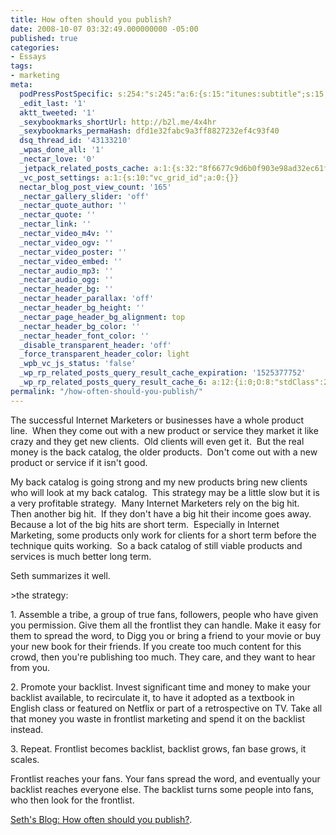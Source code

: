 ```yaml
---
title: How often should you publish?
date: 2008-10-07 03:32:49.000000000 -05:00
published: true
categories:
- Essays
tags:
- marketing
meta:
  podPressPostSpecific: s:254:"s:245:"a:6:{s:15:"itunes:subtitle";s:15:"##PostExcerpt##";s:14:"itunes:summary";s:15:"##PostExcerpt##";s:15:"itunes:keywords";s:17:"##WordPressCats##";s:13:"itunes:author";s:10:"##Global##";s:15:"itunes:explicit";s:2:"No";s:12:"itunes:block";s:2:"No";}";";
  _edit_last: '1'
  aktt_tweeted: '1'
  _sexybookmarks_shortUrl: http://b2l.me/4x4hr
  _sexybookmarks_permaHash: dfd1e32fabc9a3ff8827232ef4c93f40
  dsq_thread_id: '43133210'
  _wpas_done_all: '1'
  _nectar_love: '0'
  _jetpack_related_posts_cache: a:1:{s:32:"8f6677c9d6b0f903e98ad32ec61f8deb";a:2:{s:7:"expires";i:1465834007;s:7:"payload";a:3:{i:0;a:1:{s:2:"id";i:4935;}i:1;a:1:{s:2:"id";i:1195;}i:2;a:1:{s:2:"id";i:968;}}}}
  _vc_post_settings: a:1:{s:10:"vc_grid_id";a:0:{}}
  nectar_blog_post_view_count: '165'
  _nectar_gallery_slider: 'off'
  _nectar_quote_author: ''
  _nectar_quote: ''
  _nectar_link: ''
  _nectar_video_m4v: ''
  _nectar_video_ogv: ''
  _nectar_video_poster: ''
  _nectar_video_embed: ''
  _nectar_audio_mp3: ''
  _nectar_audio_ogg: ''
  _nectar_header_bg: ''
  _nectar_header_parallax: 'off'
  _nectar_header_bg_height: ''
  _nectar_page_header_bg_alignment: top
  _nectar_header_bg_color: ''
  _nectar_header_font_color: ''
  _disable_transparent_header: 'off'
  _force_transparent_header_color: light
  _wpb_vc_js_status: 'false'
  _wp_rp_related_posts_query_result_cache_expiration: '1525377752'
  _wp_rp_related_posts_query_result_cache_6: a:12:{i:0;O:8:"stdClass":2:{s:7:"post_id";s:4:"4935";s:5:"score";s:17:"60.02479576821014";}i:1;O:8:"stdClass":2:{s:7:"post_id";s:4:"1133";s:5:"score";s:17:"53.42851413983565";}i:2;O:8:"stdClass":2:{s:7:"post_id";s:4:"4873";s:5:"score";s:18:"50.791306937085324";}i:3;O:8:"stdClass":2:{s:7:"post_id";s:4:"8192";s:5:"score";s:17:"45.60245658602912";}i:4;O:8:"stdClass":2:{s:7:"post_id";s:4:"7097";s:5:"score";s:18:"45.425669491756395";}i:5;O:8:"stdClass":2:{s:7:"post_id";s:4:"1183";s:5:"score";s:17:"44.27140106503673";}i:6;O:8:"stdClass":2:{s:7:"post_id";s:3:"267";s:5:"score";s:17:"44.27140106503673";}i:7;O:8:"stdClass":2:{s:7:"post_id";s:3:"381";s:5:"score";s:18:"43.644991254751915";}i:8;O:8:"stdClass":2:{s:7:"post_id";s:4:"1195";s:5:"score";s:17:"42.91462729626032";}i:9;O:8:"stdClass":2:{s:7:"post_id";s:4:"1261";s:5:"score";s:18:"42.079156894827165";}i:10;O:8:"stdClass":2:{s:7:"post_id";s:4:"1923";s:5:"score";s:17:"41.54977178633705";}i:11;O:8:"stdClass":2:{s:7:"post_id";s:4:"4500";s:5:"score";s:17:"41.41488922474598";}}
permalink: "/how-often-should-you-publish/"
---
```

<p>The successful Internet Marketers or businesses have a whole product line.  When they come out with a new product or service they market it like crazy and they get new clients.  Old clients will even get it.  But the real money is the back catalog, the older products.  Don't come out with a new product or service if it isn't good.</p>
<p>My back catalog is going strong and my new products bring new clients who will look at my back catalog.  This strategy may be a little slow but it is a very profitable strategy.  Many Internet Marketers rely on the big hit.  Then another big hit.  If they don't have a big hit their income goes away.  Because a lot of the big hits are short term.  Especially in Internet Marketing, some products only work for clients for a short term before the technique quits working.  So a back catalog of still viable products and services is much better long term.</p>
<p>Seth summarizes it well.</p>
>the strategy:</p>
<p>1. Assemble a tribe, a group of true fans, followers, people who have given you permission. Give them all the frontlist they can handle. Make it easy for them to spread the word, to Digg you or bring a friend to your movie or buy your new book for their friends. If you create too much content for this crowd, then you're publishing too much. They care, and they want to hear from you.</p>
<p>2. Promote your backlist. Invest significant time and money to make your backlist available, to recirculate it, to have it adopted as a textbook in English class or featured on Netflix or part of a retrospective on TV. Take all that money you waste in frontlist marketing and spend it on the backlist instead.</p>
<p>3. Repeat. Frontlist becomes backlist, backlist grows, fan base grows, it scales.</p>
<p>Frontlist reaches your fans. Your fans spread the word, and eventually your backlist reaches everyone else. The backlist turns some people into fans, who then look for the frontlist.</p></blockquote>
<p><a href="http://sethgodin.typepad.com/seths_blog/2008/09/how-often-shoul.html" rel="nofollow">Seth's Blog: How often should you publish?</a>.</p>

